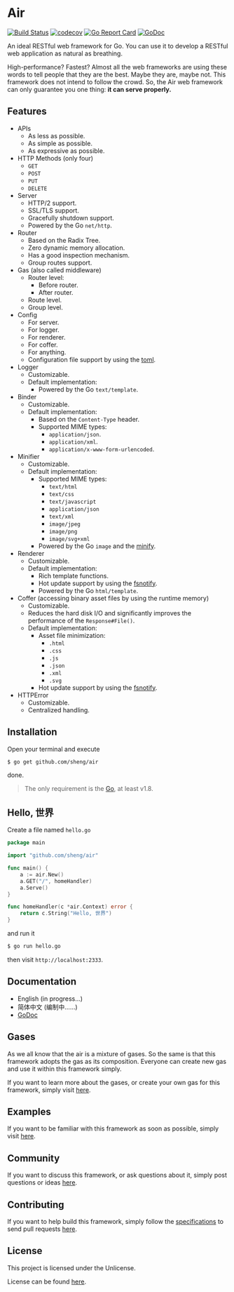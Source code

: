 # Air

[![Build Status](https://travis-ci.org/sheng/air.svg?branch=master)](https://travis-ci.org/sheng/air)
[![codecov](https://codecov.io/gh/sheng/air/branch/master/graph/badge.svg)](https://codecov.io/gh/sheng/air)
[![Go Report Card](https://goreportcard.com/badge/github.com/sheng/air)](https://goreportcard.com/report/github.com/sheng/air)
[![GoDoc](https://godoc.org/github.com/sheng/air?status.svg)](https://godoc.org/github.com/sheng/air)

An ideal RESTful web framework for Go. You can use it to develop a RESTful web application as
natural as breathing.

High-performance? Fastest? Almost all the web frameworks are using these words to tell people that
they are the best. Maybe they are, maybe not. This framework does not intend to follow the crowd.
So, the Air web framework can only guarantee you one thing: **it can serve properly.**

## Features

* APIs
	* As less as possible.
	* As simple as possible.
	* As expressive as possible.
* HTTP Methods (only four)
	* `GET`
	* `POST`
	* `PUT`
	* `DELETE`
* Server
	* HTTP/2 support.
	* SSL/TLS support.
	* Gracefully shutdown support.
	* Powered by the Go `net/http`.
* Router
	* Based on the Radix Tree.
	* Zero dynamic memory allocation.
	* Has a good inspection mechanism.
	* Group routes support.
* Gas (also called middleware)
	* Router level:
		* Before router.
		* After router.
	* Route level.
	* Group level.
* Config
	* For server.
	* For logger.
	* For renderer.
	* For coffer.
	* For anything.
	* Configuration file support by using the [toml](https://github.com/BurntSushi/toml).
* Logger
	* Customizable.
	* Default implementation:
		* Powered by the Go `text/template`.
* Binder
	* Customizable.
	* Default implementation:
		* Based on the `Content-Type` header.
		* Supported MIME types:
			* `application/json`.
			* `application/xml`.
			* `application/x-www-form-urlencoded`.
* Minifier
	* Customizable.
	* Default implementation:
		* Supported MIME types:
			* `text/html`
			* `text/css`
			* `text/javascript`
			* `application/json`
			* `text/xml`
			* `image/jpeg`
			* `image/png`
			* `image/svg+xml`
		* Powered by the Go `image` and the [minify](https://github.com/tdewolff/minify).
* Renderer
	* Customizable.
	* Default implementation:
		* Rich template functions.
		* Hot update support by using the [fsnotify](https://github.com/fsnotify/fsnotify).
		* Powered by the Go `html/template`.
* Coffer (accessing binary asset files by using the runtime memory)
	* Customizable.
	* Reduces the hard disk I/O and significantly improves the performance of the `Response#File()`.
	* Default implementation:
		* Asset file minimization:
			* `.html`
			* `.css`
			* `.js`
			* `.json`
			* `.xml`
			* `.svg`
		* Hot update support by using the [fsnotify](https://github.com/fsnotify/fsnotify).
* HTTPError
	* Customizable.
	* Centralized handling.

## Installation

Open your terminal and execute

```bash
$ go get github.com/sheng/air
```

done.

> The only requirement is the [Go](https://golang.org/dl/), at least v1.8.

## Hello, 世界

Create a file named `hello.go`

```go
package main

import "github.com/sheng/air"

func main() {
	a := air.New()
	a.GET("/", homeHandler)
	a.Serve()
}

func homeHandler(c *air.Context) error {
	return c.String("Hello, 世界")
}
```

and run it

```bash
$ go run hello.go
```

then visit `http://localhost:2333`.

## Documentation

* English (in progress...)
* 简体中文 (编制中……)
* [GoDoc](https://godoc.org/github.com/sheng/air)

## Gases

As we all know that the air is a mixture of gases. So the same is that this framework adopts the
gas as its composition. Everyone can create new gas and use it within this framework simply.

If you want to learn more about the gases, or create your own gas for this framework, simply visit
[here](https://github.com/sheng/gases).

## Examples

If you want to be familiar with this framework as soon as possible, simply visit
[here](https://github.com/sheng/atmosphere).

## Community

If you want to discuss this framework, or ask questions about it, simply post questions or ideas
[here](https://github.com/sheng/air/issues).

## Contributing

If you want to help build this framework, simply follow the
[specifications](https://github.com/sheng/air/issues/1) to send pull requests
[here](https://github.com/sheng/air/pulls).

## License

This project is licensed under the Unlicense.

License can be found [here](LICENSE).
